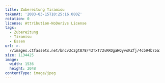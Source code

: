 ```yaml
---
title: Zubereitung Tiramisu
takenAt: '2003-03-15T10:25:16.000Z'
rotation: 0
license: Attribution-NoDerivs License
tags:
  - Zubereitung
  - Tiramisu
  - Essen
url: >-
  //images.ctfassets.net/bncv3c2gt878/43TxT73vRROgaHQyvoKZfj/4cb94b75a76141c5672d89d78f9f7eb5/zubereitung-tiramisu_4560381366_o
size: 1134425
image:
  width: 1536
  height: 2048
contentType: image/jpeg
---
```


